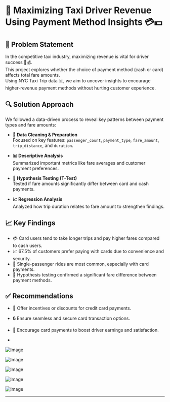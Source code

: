 # 🚖 Maximizing Taxi Driver Revenue Using Payment Method Insights 💳💵

## 📌 Problem Statement
In the competitive taxi industry, maximizing revenue is vital for driver success 🚖💰.  
This project explores whether the choice of payment method (cash or card) affects total fare amounts.  
Using NYC Taxi Trip data 📊, we aim to uncover insights to encourage higher-revenue payment methods without hurting customer experience.

## 🔍 Solution Approach
We followed a data-driven process to reveal key patterns between payment types and fare amounts:

- **🧹 Data Cleaning & Preparation**  
  Focused on key features: `passenger_count`, `payment_type`, `fare_amount`, `trip_distance`, and `duration`.

- **📊 Descriptive Analysis**  
  Summarized important metrics like fare averages and customer payment preferences.

- **🧪 Hypothesis Testing (T-Test)**  
  Tested if fare amounts significantly differ between card and cash payments.

- **📈 Regression Analysis**  
  Analyzed how trip duration relates to fare amount to strengthen findings.

## 📈 Key Findings
- 💳 Card users tend to take longer trips and pay higher fares compared to cash users.
- 📈 67.5% of customers prefer paying with cards due to convenience and security.
- 👥 Single-passenger rides are most common, especially with card payments.
- 🧪 Hypothesis testing confirmed a significant fare difference between payment methods.

## ✅ Recommendations
- 🎁 Offer incentives or discounts for credit card payments.
- 🔒 Ensure seamless and secure card transaction options.
- 🎯 Encourage card payments to boost driver earnings and satisfaction.

- 
![Image](https://github.com/user-attachments/assets/c7b00a58-e5a4-4305-b1a0-24a221e91dc9)

![Image](https://github.com/user-attachments/assets/e8b67817-d558-4eb9-8b81-bfcb9adf653d)

![Image](https://github.com/user-attachments/assets/1d11ddb3-3be4-4148-a3ff-7786b52d585e)

![Image](https://github.com/user-attachments/assets/e6e535f5-bc78-4156-9a01-a2bcb2f8c0fd)

![Image](https://github.com/user-attachments/assets/04c056c1-3b41-42db-95c9-ce727a4a6041)


---
